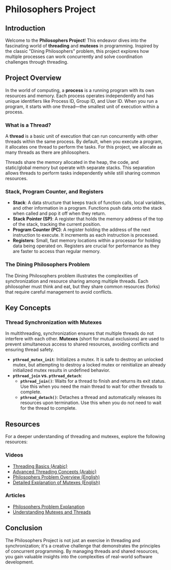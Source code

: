 # Philosophers Project

## Introduction

Welcome to the **Philosophers Project**! This endeavor dives into the fascinating world of **threading** and **mutexes** in programming. Inspired by the classic "Dining Philosophers" problem, this project explores how multiple processes can work concurrently and solve coordination challenges through threading.

## Project Overview

In the world of computing, a **process** is a running program with its own resources and memory. Each process operates independently and has unique identifiers like Process ID, Group ID, and User ID. When you run a program, it starts with one thread—the smallest unit of execution within a process. 

### What is a Thread?

A **thread** is a basic unit of execution that can run concurrently with other threads within the same process. By default, when you execute a program, it allocates one thread to perform the tasks. For this project, we allocate as many threads as there are philosophers.

Threads share the memory allocated in the heap, the code, and static/global memory but operate with separate stacks. This separation allows threads to perform tasks independently while still sharing common resources.

### Stack, Program Counter, and Registers

- **Stack**: A data structure that keeps track of function calls, local variables, and other information in a program. Functions push data onto the stack when called and pop it off when they return.
- **Stack Pointer (SP)**: A register that holds the memory address of the top of the stack, tracking the current position.
- **Program Counter (PC)**: A register holding the address of the next instruction to execute. It increments as each instruction is processed.
- **Registers**: Small, fast memory locations within a processor for holding data being operated on. Registers are crucial for performance as they are faster to access than regular memory.

### The Dining Philosophers Problem

The Dining Philosophers problem illustrates the complexities of synchronization and resource sharing among multiple threads. Each philosopher must think and eat, but they share common resources (forks) that require careful management to avoid conflicts.

## Key Concepts

### Thread Synchronization with Mutexes

In multithreading, synchronization ensures that multiple threads do not interfere with each other. **Mutexes** (short for mutual exclusions) are used to prevent simultaneous access to shared resources, avoiding conflicts and ensuring thread safety.

- **`pthread_mutex_init`**: Initializes a mutex. It is safe to destroy an unlocked mutex, but attempting to destroy a locked mutex or reinitialize an already initialized mutex results in undefined behavior.
- **`pthread_join` vs. `pthread_detach`**:
  - **`pthread_join()`**: Waits for a thread to finish and returns its exit status. Use this when you need the main thread to wait for other threads to complete.
  - **`pthread_detach()`**: Detaches a thread and automatically releases its resources upon termination. Use this when you do not need to wait for the thread to complete.

## Resources

For a deeper understanding of threading and mutexes, explore the following resources:

### Videos
- [Threading Basics (Arabic)](https://www.youtube.com/watch?v=6yk0KDWOEtE&list=TLPQMDQwNTIwMjPDwBykeLTqUQ&index=2&ab_channel=MASHAEL)
- [Advanced Threading Concepts (Arabic)](https://www.youtube.com/watch?v=TFW-PMRZHY8)
- [Philosophers Problem Overview (English)](https://www.youtube.com/watch?v=uA8X5zNOGw8&list=PL9IEJIKnBJjFZxuqyJ9JqVYmuFZHr7CFM)
- [Detailed Explanation of Mutexes (English)](https://www.youtube.com/watch?v=d9s_d28yJq0&list=PLfqABt5AS4FmuQf70psXrsMLEDQXNkLq2)

### Articles
- [Philosophers Problem Explanation](https://velog.io/@hidaehyunlee/Philosophers-Dining-philosophers-problem-%EC%86%8C%EA%B0%9C)
- [Understanding Mutexes and Threads](https://namu.wiki/w/%EC%8B%9D%EC%82%AC%ED%95%98%EB%8A%94%20%EC%B2%A0%ED%95%99%EC%9E%90%20%EB%AC%B8%EC%A0%9C)

## Conclusion

The Philosophers Project is not just an exercise in threading and synchronization; it's a creative challenge that demonstrates the principles of concurrent programming. By managing threads and shared resources, you gain valuable insights into the complexities of real-world software development.
